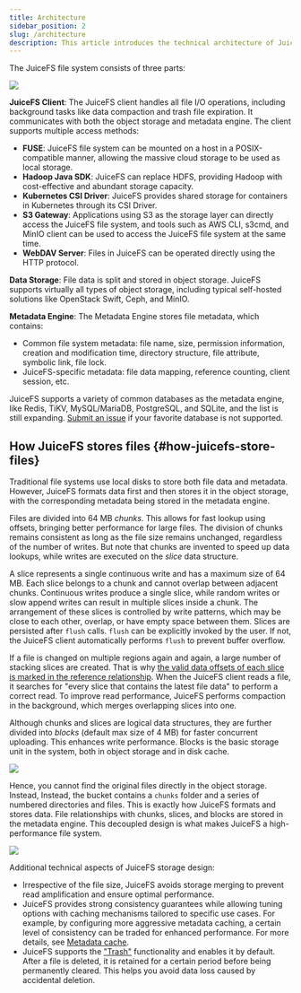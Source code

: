 ```yaml
---
title: Architecture
sidebar_position: 2
slug: /architecture
description: This article introduces the technical architecture of JuiceFS and its technical advantages.
---
```


The JuiceFS file system consists of three parts:

![](../images/juicefs-arch.svg)

**JuiceFS Client**: The JuiceFS client handles all file I/O operations, including background tasks like data compaction and trash file expiration. It communicates with both the object storage and metadata engine. The client supports multiple access methods:

- **FUSE**: JuiceFS file system can be mounted on a host in a POSIX-compatible manner, allowing the massive cloud storage to be used as local storage.
- **Hadoop Java SDK**: JuiceFS can replace HDFS, providing Hadoop with cost-effective and abundant storage capacity.
- **Kubernetes CSI Driver**: JuiceFS provides shared storage for containers in Kubernetes through its CSI Driver.
- **S3 Gateway**: Applications using S3 as the storage layer can directly access the JuiceFS file system, and tools such as AWS CLI, s3cmd, and MinIO client can be used to access the JuiceFS file system at the same time.
- **WebDAV Server**: Files in JuiceFS can be operated directly using the HTTP protocol.

**Data Storage**: File data is split and stored in object storage. JuiceFS supports virtually all types of object storage, including typical self-hosted solutions like OpenStack Swift, Ceph, and MinIO.

**Metadata Engine**: The Metadata Engine stores file metadata, which contains:

- Common file system metadata: file name, size, permission information, creation and modification time, directory structure, file attribute, symbolic link, file lock.
- JuiceFS-specific metadata: file data mapping, reference counting, client session, etc.

JuiceFS supports a variety of common databases as the metadata engine, like Redis, TiKV, MySQL/MariaDB, PostgreSQL, and SQLite, and the list is still expanding. [Submit an issue](https://github.com/juicedata/juicefs/issues) if your favorite database is not supported.

## How JuiceFS stores files {#how-juicefs-store-files}

Traditional file systems use local disks to store both file data and metadata. However, JuiceFS formats data first and then stores it in the object storage, with the corresponding metadata being stored in the metadata engine.

Files are divided into 64 MB *chunks*. This allows for fast lookup using offsets, bringing better performance for large files. The division of chunks remains consistent as long as the file size remains unchanged, regardless of the number of writes. But note that chunks are invented to speed up data lookups, while writes are executed on the *slice* data structure.

A slice represents a single continuous write and has a maximum size of 64 MB. Each slice belongs to a chunk and cannot overlap between adjacent chunks. Continuous writes produce a single slice, while random writes or slow append writes can result in multiple slices inside a chunk. The arrangement of these slices is controlled by write patterns, which may be close to each other, overlap, or have empty space between them. Slices are persisted after `flush` calls. `flush` can be explicitly invoked by the user. If not, the JuiceFS client automatically performs `flush` to prevent buffer overflow.

If a file is changed on multiple regions again and again, a large number of stacking slices are created. That is why [the valid data offsets of each slice is marked in the reference relationship](../development/internals.md#sliceref). When the JuiceFS client reads a file, it searches for "every slice that contains the latest file data" to perform a correct read. To improve read performance, JuiceFS performs compaction in the background, which merges overlapping slices into one.

Although chunks and slices are logical data structures, they are further divided into *blocks* (default max size of 4 MB) for faster concurrent uploading. This enhances write performance. Blocks is the basic storage unit in the system, both in object storage and in disk cache.

![](../images/data-structure-diagram.svg)

Hence, you cannot find the original files directly in the object storage. Instead, Instead, the bucket contains a `chunks` folder and a series of numbered directories and files. This is exactly how JuiceFS formats and stores data. File relationships with chunks, slices, and blocks are stored in the metadata engine. This decoupled design is what makes JuiceFS a high-performance file system.

![](../images/how-juicefs-stores-files.svg)

Additional technical aspects of JuiceFS storage design:

* Irrespective of the file size, JuiceFS avoids storage merging to prevent read amplification and ensure optimal performance.
* JuiceFS provides strong consistency guarantees while allowing tuning options with caching mechanisms tailored to specific use cases. For example, by configuring more aggressive metadata caching, a certain level of consistency can be traded for enhanced performance. For more details, see [Metadata cache](../guide/cache_management.md#metadata-cache).
* JuiceFS supports the ["Trash"](../security/trash.md) functionality and enables it by default. After a file is deleted, it is retained for a certain period before being permanently cleared. This helps you avoid data loss caused by accidental deletion.
